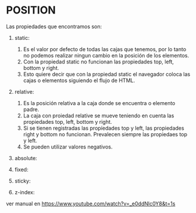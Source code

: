 # POSITION

Las propiedades que encontramos son:

1. static: 
    1. Es el valor por defecto de todas las cajas que tenemos, por lo tanto no podemos realizar ningun cambio en la posición de los elementos. 
    2. Con la propiedad static no funcionan las propiedades top, left, bottom y right.
    3. Esto quiere decir que con la propiedad static el navegador coloca las cajas o elementos siguiendo el flujo de HTML.

2. relative: 
    1. Es la posición relativa a la caja donde se encuentra o elemento padre.
    2. La caja con proiedad relative  se mueve teniendo en cuenta las propiedades top, left, bottom y right. 
    3. Si se tienen registradas las propíedades top y left, las propiedades right y bottom no funcionan. Prevalecen siempre las propiedaes top y left.
    4. Se pueden utilizar valores negativos.

3. absolute:
4. fixed:
5. sticky:
6. z-index:

ver manual en  https://www.youtube.com/watch?v=_e0ddNlc0Y8&t=1s

